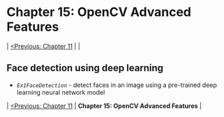 Chapter 15: OpenCV Advanced Features
====================================

| [<Previous: Chapter 11][chapter11] |   |

Face detection using deep learning
----------------------------------

* *`Ex1FaceDetection`* - detect faces in an image using a pre-trained deep learning neural network model


| [<Previous: Chapter 11][chapter11] | **Chapter 15: OpenCV Advanced Features**  |

[chapter11]: /OpenCV_Cookbook/src/main/scala/opencv_cookbook/chapter11